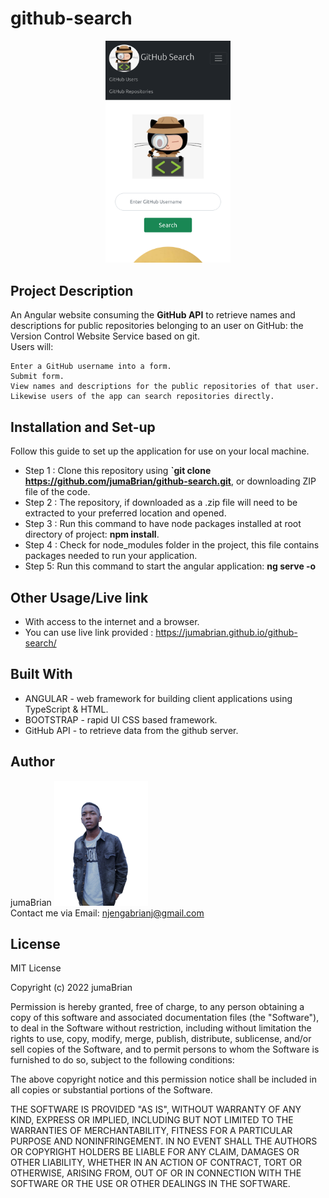 # github-search
<p align="center">
<img src="./screenshot.png" width="200px">
</p>

## Project Description
An Angular website consuming the **GitHub API** to retrieve names and descriptions for public repositories belonging to an user on GitHub: the Version Control Website Service based on git.<br>
Users will:

    Enter a GitHub username into a form.
    Submit form.
    View names and descriptions for the public repositories of that user.
    Likewise users of the app can search repositories directly.

## Installation and Set-up
Follow this guide to set up the application for use on your local machine.
* Step 1 : Clone this repository using **`git clone https://github.com/jumaBrian/github-search.git**, or downloading ZIP file of the code.
* Step 2 : The repository, if downloaded as a .zip file will need to be extracted to your preferred location and opened.
* Step 3 : Run this command to have node packages installed at root directory of project: <strong>npm install</strong>. 
* Step 4 : Check for node_modules folder in the project, this file contains packages needed to run your application.
* Step 5: Run this command to start the angular application: <strong>ng serve -o</strong>

## Other Usage/Live link
* With access to the internet and a browser.
* You can use live link provided : https://jumabrian.github.io/github-search/

## Built With
* ANGULAR - web framework for building client applications using TypeScript & HTML.
* BOOTSTRAP - rapid UI CSS based framework.
* GitHub API - to retrieve data from the github server.

## Author 
jumaBrian
<img src="./me.png" height="200px">
<br>
Contact me via Email: njengabrianj@gmail.com

## License
MIT License

Copyright (c) 2022 jumaBrian

Permission is hereby granted, free of charge, to any person obtaining a copy of this software and associated documentation files (the "Software"), to deal in the Software without restriction, including without limitation the rights to use, copy, modify, merge, publish, distribute, sublicense, and/or sell copies of the Software, and to permit persons to whom the Software is furnished to do so, subject to the following conditions:

The above copyright notice and this permission notice shall be included in all copies or substantial portions of the Software.

THE SOFTWARE IS PROVIDED "AS IS", WITHOUT WARRANTY OF ANY KIND, EXPRESS OR IMPLIED, INCLUDING BUT NOT LIMITED TO THE WARRANTIES OF MERCHANTABILITY, FITNESS FOR A PARTICULAR PURPOSE AND NONINFRINGEMENT. IN NO EVENT SHALL THE AUTHORS OR COPYRIGHT HOLDERS BE LIABLE FOR ANY CLAIM, DAMAGES OR OTHER LIABILITY, WHETHER IN AN ACTION OF CONTRACT, TORT OR OTHERWISE, ARISING FROM, OUT OF OR IN CONNECTION WITH THE SOFTWARE OR THE USE OR OTHER DEALINGS IN THE SOFTWARE.